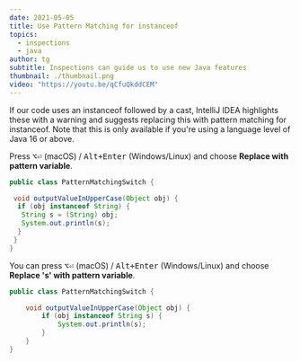 ```yaml
---
date: 2021-05-05
title: Use Pattern Matching for instanceof
topics:
  - inspections
  - java
author: tg
subtitle: Inspections can guide us to use new Java features
thumbnail: ./thumbnail.png
video: "https://youtu.be/qCfuQkddCEM"
---
```


If our code uses an instanceof followed by a cast, IntelliJ IDEA highlights these with a warning and suggests replacing this with pattern matching for instanceof. Note that this is only available if you're using a language level of Java 16 or above.

Press <kbd>⌥⏎</kbd> (macOS) / <kbd>Alt+Enter</kbd> (Windows/Linux) and choose **Replace with pattern variable**.

```java
public class PatternMatchingSwitch {

 void outputValueInUpperCase(Object obj) {
  if (obj instanceof String) {
   String s = (String) obj;
   System.out.println(s);
  }
 }
}
```

You can press <kbd>⌥⏎</kbd> (macOS) / <kbd>Alt+Enter</kbd> (Windows/Linux) and choose **Replace 's' with pattern variable**.

```java
public class PatternMatchingSwitch {

    void outputValueInUpperCase(Object obj) {
        if (obj instanceof String s) {
            System.out.println(s);
        }
    }
}
```
